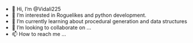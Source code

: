- 👋 Hi, I’m @Vidali225
- 👀 I’m interested in Roguelikes and python development.
- 🌱 I’m currently learning about procedural generation and data structures
- 💞️ I’m looking to collaborate on ...
- 📫 How to reach me ...

<!---
Vidali225/Vidali225 is a ✨ special ✨ repository because its `README.md` (this file) appears on your GitHub profile.
You can click the Preview link to take a look at your changes.
--->
